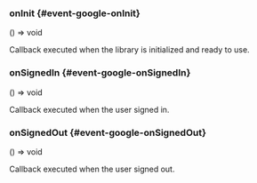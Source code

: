 ### onInit {#event-google-onInit}

() => void


Callback executed when the library is initialized and ready to use.

### onSignedIn {#event-google-onSignedIn}

() => void


Callback executed when the user signed in.

### onSignedOut {#event-google-onSignedOut}

() => void


Callback executed when the user signed out.
